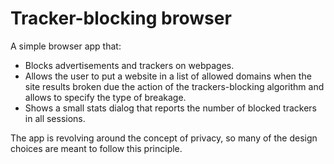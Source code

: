 # Tracker-blocking browser

A simple browser app that:
- Blocks advertisements and trackers on webpages. 
- Allows the user to put a website in a list of allowed domains when the site results broken due the action of the trackers-blocking algorithm and allows to specify the type of breakage.
- Shows a small stats dialog that reports the number of blocked trackers in all sessions.

The app is revolving around the concept of privacy, so many of the design choices are meant to follow this principle.
